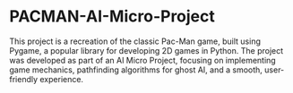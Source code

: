 # PACMAN-AI-Micro-Project
This project is a recreation of the classic Pac-Man game, built using Pygame, a popular library for developing 2D games in Python. The project was developed as part of an AI Micro Project, focusing on implementing game mechanics, pathfinding algorithms for ghost AI, and a smooth, user-friendly experience.
